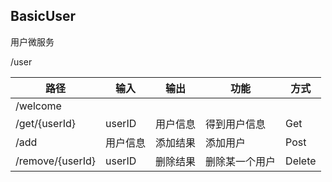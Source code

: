 ## BasicUser

用户微服务



/user

| 路径             | 输入     | 输出     | 功能           | 方式   |
| ---------------- | -------- | -------- | -------------- | ------ |
| /welcome         |          |          |                |        |
| /get/{userId}    | userID   | 用户信息 | 得到用户信息   | Get    |
| /add             | 用户信息 | 添加结果 | 添加用户       | Post   |
| /remove/{userId} | userID   | 删除结果 | 删除某一个用户 | Delete |
